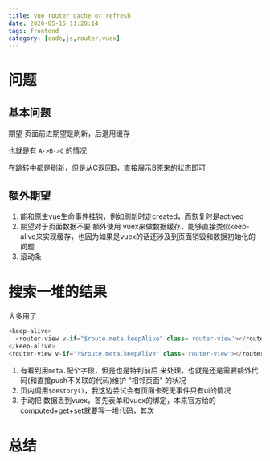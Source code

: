 ```yaml
---
title: vue router cache or refresh
date: 2020-05-15 11:20:14
tags: frontend
category: [code,js,router,vuex]
---
```


# 问题

## 基本问题

期望 页面前进期望是刷新，后退用缓存

也就是有 `A->B->C` 的情况

在跳转中都是刷新，但是从C返回B，直接展示B原来的状态即可

## 额外期望

1. 能和原生vue生命事件挂钩，例如刷新时走created，而恢复时是actived
2. 期望对于页面数据不要 额外使用 vuex来做数据缓存，能够直接类似keep-alive来实现缓存，也因为如果是vuex的话还涉及到页面销毁和数据初始化的问题
3. 滚动条





# 搜索一堆的结果

大多用了

```js
<keep-alive>
  <router-view v-if="$route.meta.keepAlive" class='router-view'></router-view> 
</keep-alive> 
<router-view v-if="!$route.meta.keepAlive" class='router-view'></router-view>
```

1. 有看到用`meta.`配个字段，但是也是特判前后 来处理，也就是还是需要额外代码(和直接push不关联的代码)维护 "相邻页面" 的状况
2. 页内调用`$destory()`，我这边尝试会有页面卡死无事件只有ui的情况
3. 手动把 数据丢到vuex，首先表单和vuex的绑定，本来官方给的computed+get+set就要写一堆代码，其次





# 总结


